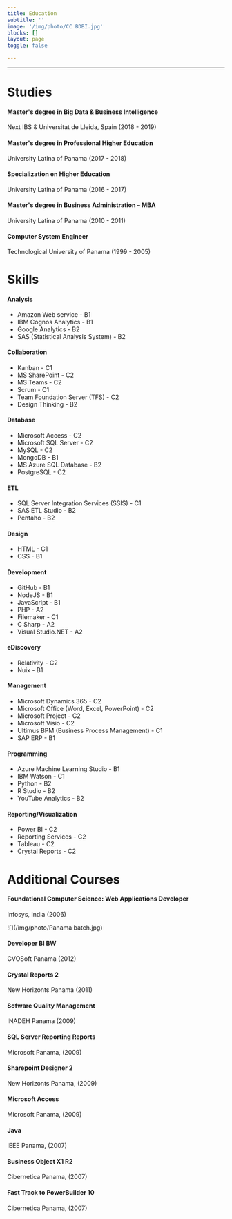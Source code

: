 ```yaml
---
title: Education
subtitle: ''
image: '/img/photo/CC BDBI.jpg'
blocks: []
layout: page
toggle: false

---
```


---
# Studies

#### Master's degree in Big Data & Business Intelligence

Next IBS & Universitat de Lleida, Spain (2018 - 2019)

#### Master's degree in Professional Higher Education

University Latina of Panama (2017 - 2018)

#### Specialization en Higher Education

University Latina of Panama (2016 - 2017)

#### Master's degree in Business Administration – MBA

University Latina of Panama (2010 - 2011)

#### Computer System Engineer

Technological University of Panama (1999 - 2005)

# Skills

#### Analysis

* Amazon Web service - B1
* IBM Cognos Analytics - B1
* Google Analytics - B2
* SAS (Statistical Analysis System) - B2

#### Collaboration

* Kanban - C1
* MS SharePoint - C2
* MS Teams - C2
* Scrum - C1
* Team Foundation Server (TFS) - C2
* Design Thinking - B2

#### Database

* Microsoft Access - C2
* Microsoft SQL Server - C2
* MySQL - C2
* MongoDB - B1
* MS Azure SQL Database - B2
* PostgreSQL - C2

#### ETL

* SQL Server Integration Services (SSIS) - C1
* SAS ETL Studio - B2
* Pentaho - B2

#### Design

* HTML - C1
* CSS - B1

#### Development

* GitHub - B1
* NodeJS - B1
* JavaScript - B1
* PHP - A2
* Filemaker - C1
* C Sharp - A2
* Visual Studio.NET - A2

#### eDiscovery

* Relativity - C2
* Nuix - B1

#### Management

* Microsoft Dynamics 365 - C2
* Microsoft Office (Word, Excel, PowerPoint) - C2
* Microsoft Project - C2
* Microsoft Visio - C2
* Ultimus BPM (Business Process Management) - C1
* SAP ERP - B1

#### Programming

* Azure Machine Learning Studio - B1
* IBM Watson - C1
* Python - B2
* R Studio - B2
* YouTube Analytics - B2

#### Reporting/Visualization

* Power BI - C2
* Reporting Services - C2
* Tableau - C2
* Crystal Reports - C2

# Additional Courses

#### Foundational Computer Science: Web Applications Developer

Infosys, India (2006)

![](/img/photo/Panama batch.jpg)

#### Developer BI BW

CVOSoft Panama (2012)

#### Crystal Reports 2

New Horizonts Panama (2011)

#### Sofware Quality Management

INADEH Panama (2009)

#### SQL Server Reporting Reports

Microsoft Panama, (2009)

#### Sharepoint Designer 2

New Horizonts Panama, (2009)

#### Microsoft Access

Microsoft Panama, (2009)

#### Java

IEEE Panama, (2007)

#### Business Object X1 R2

Cibernetica Panama, (2007)

#### Fast Track to PowerBuilder 10

Cibernetica Panama, (2007)